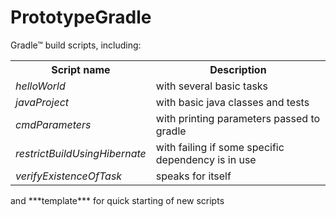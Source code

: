 PrototypeGradle
===============

Gradle™ build scripts, including:

<table>
<tr>
<th>Script name</th><th>Description</th>
</tr>
<tr><td><i>helloWorld</i></td><td>with several basic tasks</td></tr>
<tr><td><i>javaProject</i></td><td>with basic java classes and tests</td></tr>
<tr><td><i>cmdParameters</i></td><td>with printing parameters passed to gradle</td></tr>
<tr><td><i>restrictBuildUsingHibernate</i></td><td>with failing if some specific dependency is in use</td></tr>
<tr><td><i>verifyExistenceOfTask</i></td><td>speaks for itself</td></tr>
</table>
and ***template*** for quick starting of new scripts

